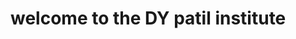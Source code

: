<html>
  <head>
    <title>welcome to the DY Patil institute</title>
   </head>
  <body>
    <h1>welcome to the DY patil institute</h1>
  </body>
</html>
